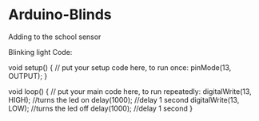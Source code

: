 # Arduino-Blinds
Adding to the school sensor

Blinking light Code:

void setup() {
  // put your setup code here, to run once:
pinMode(13, OUTPUT);
}

void loop() {
  // put your main code here, to run repeatedly:
digitalWrite(13, HIGH);     //turns the led on
delay(1000);                //delay 1 second
digitalWrite(13, LOW);      //turns the led off
delay(1000);                //delay 1 second
}
